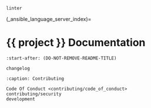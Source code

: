 <!-- markdownlint-disable first-line-heading -->
```{spelling}

linter
```

(_ansible_language_server_index)=

# {{ project }} Documentation

```{include} ../README.md
:start-after: (DO-NOT-REMOVE-README-TITLE)
```

```{toctree}
changelog
```

```{toctree}
:caption: Contributing

Code Of Conduct <contributing/code_of_conduct>
contributing/security
development
```
